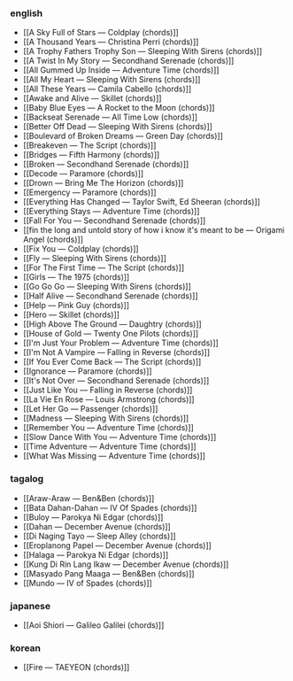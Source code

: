 ### english
- [[A Sky Full of Stars — Coldplay (chords)]]
- [[A Thousand Years — Christina Perri (chords)]]
- [[A Trophy Fathers Trophy Son — Sleeping With Sirens (chords)]]
- [[A Twist In My Story — Secondhand Serenade (chords)]]
- [[All Gummed Up Inside — Adventure Time (chords)]]
- [[All My Heart — Sleeping With Sirens (chords)]]
- [[All These Years — Camila Cabello (chords)]]
- [[Awake and Alive — Skillet (chords)]]
- [[Baby Blue Eyes — A Rocket to the Moon (chords)]]
- [[Backseat Serenade — All Time Low (chords)]]
- [[Better Off Dead — Sleeping With Sirens (chords)]]
- [[Boulevard of Broken Dreams — Green Day (chords)]]
- [[Breakeven — The Script (chords)]]
- [[Bridges — Fifth Harmony (chords)]]
- [[Broken — Secondhand Serenade (chords)]]
- [[Decode — Paramore (chords)]]
- [[Drown — Bring Me The Horizon (chords)]]
- [[Emergency — Paramore (chords)]]
- [[Everything Has Changed — Taylor Swift, Ed Sheeran (chords)]]
- [[Everything Stays — Adventure Time (chords)]]
- [[Fall For You — Secondhand Serenade (chords)]]
- [[fin the long and untold story of how i know it's meant to be — Origami Angel (chords)]]
- [[Fix You — Coldplay (chords)]]
- [[Fly — Sleeping With Sirens (chords)]]
- [[For The First Time — The Script (chords)]]
- [[Girls — The 1975 (chords)]]
- [[Go Go Go — Sleeping With Sirens (chords)]]
- [[Half Alive — Secondhand Serenade (chords)]]
- [[Help — Pink Guy (chords)]]
- [[Hero — Skillet (chords)]]
- [[High Above The Ground — Daughtry (chords)]]
- [[House of Gold — Twenty One Pilots (chords)]]
- [[I'm Just Your Problem — Adventure Time (chords)]]
- [[I'm Not A Vampire — Falling in Reverse (chords)]]
- [[If You Ever Come Back — The Script (chords)]]
- [[Ignorance — Paramore (chords)]]
- [[It's Not Over — Secondhand Serenade (chords)]]
- [[Just Like You — Falling in Reverse (chords)]]
- [[La Vie En Rose — Louis Armstrong (chords)]]
- [[Let Her Go — Passenger (chords)]]
- [[Madness — Sleeping With Sirens (chords)]]
- [[Remember You — Adventure Time (chords)]]
- [[Slow Dance With You — Adventure Time (chords)]]
- [[Time Adventure — Adventure Time (chords)]]
- [[What Was Missing — Adventure Time (chords)]]
### tagalog
- [[Araw-Araw — Ben&Ben (chords)]]
- [[Bata Dahan-Dahan — IV Of Spades (chords)]]
- [[Buloy — Parokya Ni Edgar (chords)]]
- [[Dahan — December Avenue (chords)]]
- [[Di Naging Tayo — Sleep Alley (chords)]]
- [[Eroplanong Papel — December Avenue (chords)]]
- [[Halaga — Parokya Ni Edgar (chords)]]
- [[Kung Di Rin Lang Ikaw — December Avenue (chords)]]
- [[Masyado Pang Maaga — Ben&Ben (chords)]]
- [[Mundo — IV of Spades (chords)]]
### japanese
- [[Aoi Shiori — Galileo Galilei (chords)]]
### korean
- [[Fire — TAEYEON (chords)]]